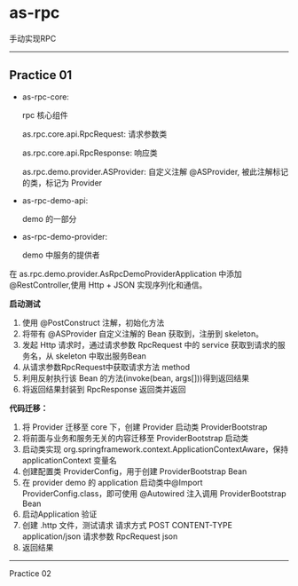 # as-rpc
手动实现RPC

---

## Practice 01
- as-rpc-core:
    
    rpc 核心组件

    as.rpc.core.api.RpcRequest: 请求参数类

    as.rpc.core.api.RpcResponse: 响应类

    as.rpc.demo.provider.ASProvider: 自定义注解 @ASProvider, 被此注解标记的类，标记为 Provider

    

- as-rpc-demo-api:
    
    demo 的一部分

- as-rpc-demo-provider:

    demo 中服务的提供者

在 as.rpc.demo.provider.AsRpcDemoProviderApplication 中添加 @RestController,使用 Http + JSON 实现序列化和通信。

**启动测试**
1. 使用 @PostConstruct 注解，初始化方法
2. 将带有 @ASProvider 自定义注解的 Bean 获取到，注册到 skeleton。 
3. 发起 Http 请求时，通过请求参数 RpcRequest 中的 service 获取到请求的服务名，从 skeleton 中取出服务Bean
4. 从请求参数RpcRequest中获取请求方法 method
5. 利用反射执行该 Bean 的方法(invoke(bean, args[]))得到返回结果
6. 将返回结果封装到 RpcResponse 返回类并返回

**代码迁移：**
1. 将 Provider 迁移至 core 下，创建 Provider 启动类 ProviderBootstrap
2. 将前面与业务和服务无关的内容迁移至 ProviderBootstrap 启动类
3. 启动类实现 org.springframework.context.ApplicationContextAware，保持applicationContext 变量名
4. 创建配置类 ProviderConfig，用于创建 ProviderBootstrap Bean
5. 在 provider demo 的 application 启动类中@Import ProviderConfig.class，即可使用 @Autowired 注入调用 ProviderBootstrap Bean
6. 启动Application 验证
7. 创建 .http 文件，测试请求
   请求方式 POST
   CONTENT-TYPE application/json
   请求参数 RpcRequest json
8. 返回结果
---

Practice 02


